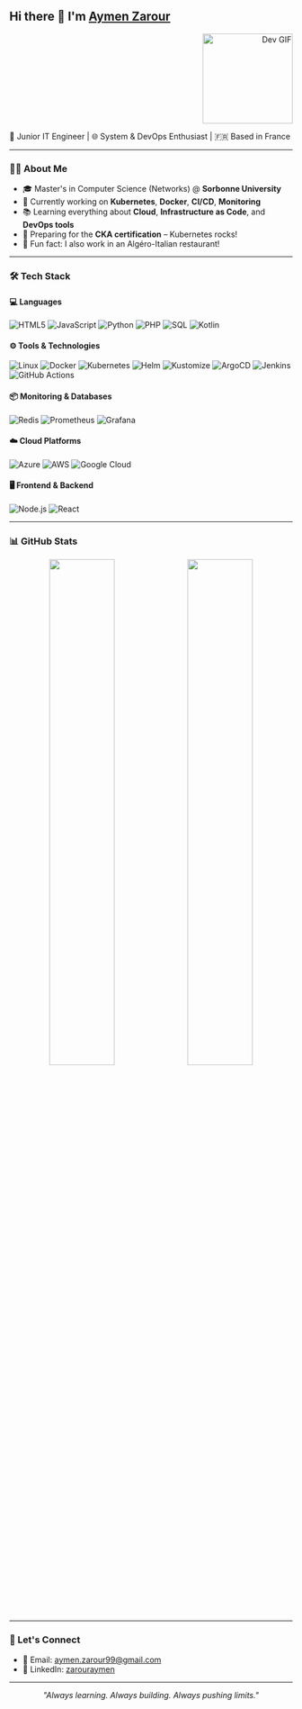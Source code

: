 <h2 align="left">Hi there 👋 I'm <a href="https://github.com/aymenzarour">Aymen Zarour</a></h2>

<p align="right">
  <img src="https://media.giphy.com/media/Ah3zHH7hvsSB2/giphy.gif" width="160" alt="Dev GIF">
</p>

<p align="left">
  🚀 Junior IT Engineer | 🌐 System & DevOps Enthusiast | 🇫🇷 Based in France
</p>

---

### 🧑‍💻 About Me

- 🎓 Master's in Computer Science (Networks) @ **Sorbonne University**
- 🐳 Currently working on **Kubernetes**, **Docker**, **CI/CD**, **Monitoring**
- 📚 Learning everything about **Cloud**, **Infrastructure as Code**, and **DevOps tools**
- 🧪 Preparing for the **CKA certification** – Kubernetes rocks!
- 🍝 Fun fact: I also work in an Algéro-Italian restaurant!

---

### 🛠️ Tech Stack

#### 💻 Languages  
![HTML5](https://img.shields.io/badge/-HTML5-E34F26?style=flat&logo=html5&logoColor=white)
![JavaScript](https://img.shields.io/badge/-JavaScript-F7DF1E?style=flat&logo=javascript&logoColor=black)
![Python](https://img.shields.io/badge/-Python-3776AB?style=flat&logo=python&logoColor=white)
![PHP](https://img.shields.io/badge/-PHP-777BB4?style=flat&logo=php&logoColor=white)
![SQL](https://img.shields.io/badge/-PostgreSQL-4169E1?style=flat&logo=postgresql&logoColor=white)
![Kotlin](https://img.shields.io/badge/-Kotlin-0095D5?style=flat&logo=kotlin&logoColor=white)

#### ⚙️ Tools & Technologies  
![Linux](https://img.shields.io/badge/-Linux-FCC624?style=flat&logo=linux&logoColor=black)
![Docker](https://img.shields.io/badge/-Docker-2496ED?style=flat&logo=docker&logoColor=white)
![Kubernetes](https://img.shields.io/badge/-Kubernetes-326CE5?style=flat&logo=kubernetes&logoColor=white)
![Helm](https://img.shields.io/badge/-Helm-0F1689?style=flat&logo=helm&logoColor=white)
![Kustomize](https://img.shields.io/badge/-Kustomize-326CE5?style=flat&logo=kubernetes&logoColor=white)
![ArgoCD](https://img.shields.io/badge/-ArgoCD-EF7B4D?style=flat&logo=argo&logoColor=white)
![Jenkins](https://img.shields.io/badge/-Jenkins-D24939?style=flat&logo=jenkins&logoColor=white)
![GitHub Actions](https://img.shields.io/badge/-GitHub_Actions-2088FF?style=flat&logo=githubactions&logoColor=white)

#### 📦 Monitoring & Databases  
![Redis](https://img.shields.io/badge/-Redis-DC382D?style=flat&logo=redis&logoColor=white)
![Prometheus](https://img.shields.io/badge/-Prometheus-E6522C?style=flat&logo=prometheus&logoColor=white)
![Grafana](https://img.shields.io/badge/-Grafana-F46800?style=flat&logo=grafana&logoColor=white)

#### ☁️ Cloud Platforms  
![Azure](https://img.shields.io/badge/-Microsoft_Azure-0078D4?style=flat&logo=microsoft-azure&logoColor=white)
![AWS](https://img.shields.io/badge/-AWS-232F3E?style=flat&logo=amazonaws&logoColor=white)
![Google Cloud](https://img.shields.io/badge/-Google_Cloud-4285F4?style=flat&logo=google-cloud&logoColor=white)

#### 🖥️ Frontend & Backend  
![Node.js](https://img.shields.io/badge/-Node.js-339933?style=flat&logo=node.js&logoColor=white)
![React](https://img.shields.io/badge/-React-61DAFB?style=flat&logo=react&logoColor=black)

---

### 📊 GitHub Stats

<p align="center">
  <img src="https://github-readme-stats.vercel.app/api?username=aymenzarour&show_icons=true&theme=radical" width="48%" />
  <img src="https://github-readme-streak-stats.herokuapp.com/?user=aymenzarour&theme=radical" width="48%" />
</p>

---

### 🤝 Let's Connect

- 📧 Email: [aymen.zarour99@gmail.com](mailto:aymen.zarour99@gmail.com)  
- 💼 LinkedIn: [zarouraymen](https://www.linkedin.com/in/aymen-zarour/)  

---

<p align="center"><i>"Always learning. Always building. Always pushing limits."</i></p>
